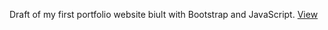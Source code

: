 Draft of my first portfolio website biult with Bootstrap and JavaScript. [View](https://alekskon.github.io/portfolio-site/)

